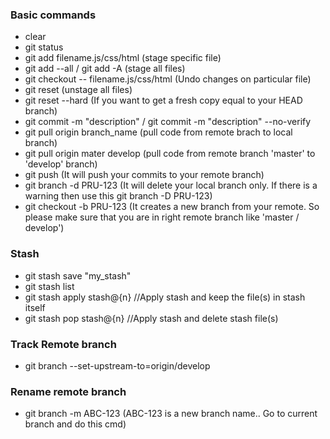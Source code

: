 ### Basic commands
* clear
* git status
* git add filename.js/css/html (stage specific file)
* git add --all / git add -A (stage all files)
* git checkout -- filename.js/css/html (Undo changes on particular file)
* git reset (unstage all files)
* git reset --hard (If you want to get a fresh copy equal to your HEAD branch)
* git commit -m "description"   /   git commit -m "description" --no-verify
* git pull origin branch_name (pull code from remote brach to local branch)
* git pull origin mater develop (pull code from remote branch 'master' to 'develop' branch)
* git push (It will push your commits to your remote branch)
* git branch -d PRU-123 (It will delete your local branch only. If there is a warning then use this git branch -D PRU-123)
* git checkout -b PRU-123 (It creates a new branch from your remote. So please make sure that you are in right remote branch like 'master / develop')

### Stash
* git stash save "my_stash"
* git stash list
* git stash apply stash@{n}    //Apply stash and keep the file(s) in stash itself
* git stash pop stash@{n}	//Apply stash and delete stash file(s) 

### Track Remote branch
* git branch --set-upstream-to=origin/develop <featurebranch>

### Rename remote branch
* git branch -m ABC-123 (ABC-123 is a new branch name.. Go to current branch and do this cmd)
